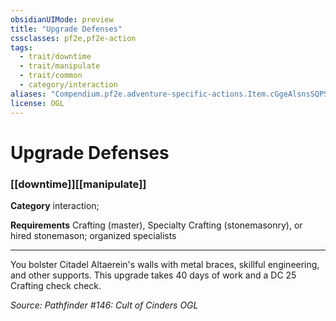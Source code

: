```yaml
---
obsidianUIMode: preview
title: "Upgrade Defenses"
cssclasses: pf2e,pf2e-action
tags:
  - trait/downtime
  - trait/manipulate
  - trait/common
  - category/interaction
aliases: "Compendium.pf2e.adventure-specific-actions.Item.cGgeAlsnsSQPSPDQ"
license: OGL
---
```

# Upgrade Defenses

### [[downtime]][[manipulate]]

**Category** interaction; 




**Requirements** Crafting (master), Specialty Crafting (stonemasonry), or hired stonemason; organized specialists

* * *

You bolster Citadel Altaerein's walls with metal braces, skillful engineering, and other supports. This upgrade takes 40 days of work and a DC 25 Crafting check check.

*Source: Pathfinder #146: Cult of Cinders*
*OGL*